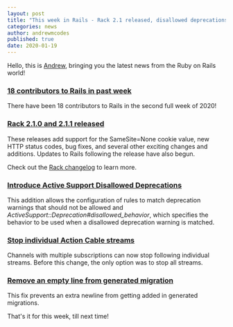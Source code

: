```yaml
---
layout: post
title: "This week in Rails - Rack 2.1 released, disallowed deprecations, and more!"
categories: news
author: andrewmcodes
published: true
date: 2020-01-19
---
```


Hello, this is [Andrew](https://twitter.com/andrewmcodes), bringing you the latest news from the Ruby on Rails world!

### [18 contributors to Rails in past week](https://contributors.rubyonrails.org/contributors/in-time-window/20200112-20200118)

There have been 18 contributors to Rails in the second full week of 2020!&nbsp;

### [Rack 2.1.0 and 2.1.1 released](https://github.com/rack/rack/releases/tag/2.1.1)

These releases add support for the SameSite=None cookie value, new HTTP status codes, bug fixes, and several other exciting changes and additions. Updates to Rails following the release have also begun.  
  
Check out the [Rack changelog](https://github.com/rack/rack/blob/master/CHANGELOG.md) to learn more.

### [Introduce Active Support Disallowed Deprecations](https://github.com/rails/rails/pull/37940)

This addition allows the configuration of rules to match deprecation warnings that should not be allowed and _ActiveSupport::Deprecation#disallowed\_behavior_, which specifies the behavior to be used when a disallowed deprecation warning is matched.

### [Stop individual Action Cable streams](https://github.com/rails/rails/pull/37171)

Channels with multiple subscriptions can now stop following individual streams. Before this change, the only option was to stop all streams.

### [Remove an empty line from generated migration](https://github.com/rails/rails/pull/38231)

This fix prevents an extra newline from getting added in generated migrations.

That's it for this week, till next time!&nbsp;
